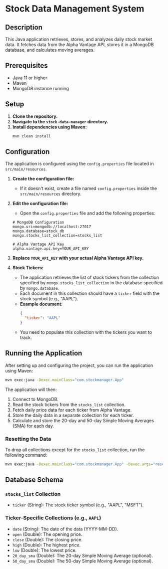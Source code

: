 # Stock Data Management System

## Description

This Java application retrieves, stores, and analyzes daily stock market data. It fetches data from the Alpha Vantage API, stores it in a MongoDB database, and calculates moving averages.

## Prerequisites

- Java 11 or higher
- Maven
- MongoDB instance running

## Setup

1.  **Clone the repository.**
2.  **Navigate to the `stock-data-manager` directory.**
3.  **Install dependencies using Maven:**
    ```bash
    mvn clean install
    ```

## Configuration

The application is configured using the `config.properties` file located in `src/main/resources`.

1.  **Create the configuration file:**
    - If it doesn't exist, create a file named `config.properties` inside the `src/main/resources` directory.

2.  **Edit the configuration file:**
    - Open the `config.properties` file and add the following properties:

    ```properties
    # MongoDB Configuration
    mongo.uri=mongodb://localhost:27017
    mongo.database=stock_db
    mongo.stocks_list_collection=stocks_list

    # Alpha Vantage API Key
    alpha.vantage.api.key=YOUR_API_KEY
    ```

3.  **Replace `YOUR_API_KEY` with your actual Alpha Vantage API key.**

4.  **Stock Tickers:**
    - The application retrieves the list of stock tickers from the collection specified by `mongo.stocks_list_collection` in the database specified by `mongo.database`.
    - Each document in this collection should have a `ticker` field with the stock symbol (e.g., "AAPL").
    - **Example document:**
      ```json
      {
        "ticker": "AAPL"
      }
      ```
    - You need to populate this collection with the tickers you want to track.


## Running the Application

After setting up and configuring the project, you can run the application using Maven:

```bash
mvn exec:java -Dexec.mainClass="com.stockmanager.App"
```

The application will then:
1.  Connect to MongoDB.
2.  Read the stock tickers from the `stocks_list` collection.
3.  Fetch daily price data for each ticker from Alpha Vantage.
4.  Store the daily data in a separate collection for each ticker.
5.  Calculate and store the 20-day and 50-day Simple Moving Averages (SMA) for each day.

### Resetting the Data

To drop all collections except for the `stocks_list` collection, run the following command:

```bash
mvn exec:java -Dexec.mainClass="com.stockmanager.App" -Dexec.args="reset"
```

## Database Schema

### `stocks_list` Collection

-   `ticker` (String): The stock ticker symbol (e.g., "AAPL", "MSFT").

### Ticker-Specific Collections (e.g., `AAPL`)

-   `date` (String): The date of the data (YYYY-MM-DD).
-   `open` (Double): The opening price.
-   `close` (Double): The closing price.
-   `high` (Double): The highest price.
-   `low` (Double): The lowest price.
-   `20_day_sma` (Double): The 20-day Simple Moving Average (optional).
-   `50_day_sma` (Double): The 50-day Simple Moving Average (optional).

